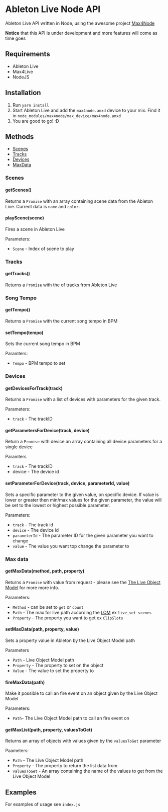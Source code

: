 # Ableton Live Node API

Ableton Live API written in Node, using the awesome project [Max4Node](https://github.com/alpacaaa/max4node)

**Notice** that this API is under development and more features will come as time goes

## Requirements

- Ableton Live
- Max4Live
- NodeJS

## Installation

1. Run `yarn install`
2. Start Ableton Live and add the `max4node.amxd` device to your mix. Find it in `node_modules/max4node/max_device/max4node.amxd`
3. You are good to go! :D

## Methods

- [Scenes](#scenes)
- [Tracks](#tracks)
- [Devices](#devices)
- [MaxData](#maxdata)

### Scenes

#### getScenes()

Returns a `Promise` with an array containing scene data from the Ableton Live.
Current data is `name` and `color`. 

#### playScene(scene)

Fires a scene in Ableton Live

Parameters:

- `Scene` - Index of scene to play 

### Tracks

#### getTracks()

Returns a `Promise` with the of tracks from Ableton Live

### Song Tempo

#### getTempo()

Returns a `Promise` with the current song tempo in BPM

#### setTempo(tempo)

Sets the current song tempo in BPM

Paramters:

- `Tempo` - BPM tempo to set

### Devices

#### getDevicesForTrack(track)

Returns a `Promise` with a list of devices with parameters for the given track.

Parameters:

- `track` - The trackID

#### getParametersForDevice(track, device)

Return a `Promise` with device an array containing all device parameters for a single device

Paramters

- `track` - The trackID
- device - The device id

#### setParameterForDevice(track, device, parameterId, value)

Sets a specific parameter to the given value, on specific device. If value is lower or greater then min/max values for the given parameter, the value will be set to the lowest or highest possible parameter.

Parameters:

- `track` - The track id
- `device` - The device id
- `parameterId` - The parameter ID for the given parameter you want to change
- `value` - The value you want top change the parameter to

### Max data

#### getMaxData(method, path, property)

Returns a `Promise` with value from request - please see the [The Live Object Model](https://docs.cycling74.com/max7/vignettes/live_object_model) for more more info.

Parameters:

- `Method` - can be set to `get` or `count`
- `Path` - The max for live path according the [LOM](https://docs.cycling74.com/max7/vignettes/live_object_model) ex `live_set scenes`
- `Property` - The property you want to get ex `ClipSlots`

#### setMaxData(path, property,  value)

Sets a property value in Ableton by the Live Object Model path

Parameters

- `Path` - Live Object Model path
- `Property` - The property to set on the object
- `Value` - The value to set the property to

#### fireMaxData(path)

Make it possible to call an fire event on an object given by the Live Object Model

Parameters:

- `Path`- The Live Object Model path to call an fire event on

#### getMaxList(path, property, valuesToGet) 

Returns an array of objects with values given by the `valuesToGet` parameter

Paameters:

- `Path` - The Live Object Model path
- `Property` - The property to return the list data from
- `valuesToGet` - An array containing the name of the values to get from the Live Object Model

## Examples

For examples of usage see `index.js`